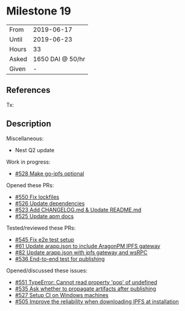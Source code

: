 # Milestone 19

|       |                  |
| ----- | ---------------- |
| From  | 2019-06-17       |
| Until | 2019-06-23       |
| Hours | 33               |
| Asked | 1650 DAI @ 50/hr |
| Given | -                |

## References

Tx:

## Description

Miscellaneous:

- Nest Q2 update

Work in progress:

- [#528 Make go-ipfs optional](https://github.com/aragon/aragon-cli/pull/528)

Opened these PRs:

- [#550 Fix lockfiles](https://github.com/aragon/aragon-cli/pull/550)
- [#526 Update dependencies](https://github.com/aragon/aragon-cli/pull/526)
- [#523 Add CHANGELOG.md & Update README.md](https://github.com/aragon/aragon-cli/pull/523)
- [#525 Update apm docs](https://github.com/aragon/aragon-cli/pull/525)

Tested/reviewed these PRs:

- [#545 Fix e2e test setup](https://github.com/aragon/aragon-cli/pull/545)
- [#61 Update arapp.json to include AragonPM IPFS gateway](https://github.com/aragon/aragon-react-boilerplate/pull/61)
- [#82 Update arapp.json with ipfs gateway and wsRPC](https://github.com/aragon/dao-kits/pull/82)
- [#536 End-to-end test for publishing](https://github.com/aragon/aragon-cli/issues/536)

Opened/discussed these issues:

- [#551 TypeError: Cannot read property 'pop' of undefined](https://github.com/aragon/aragon-cli/issues/551)
- [#535 Ask whether to propagate artifacts after publishing](https://github.com/aragon/aragon-cli/issues/535)
- [#527 Setup CI on Windows machines](https://github.com/aragon/aragon-cli/issues/527)
- [#505 Improve the reliability when downloading IPFS at installation](https://github.com/aragon/aragon-cli/issues/505)
